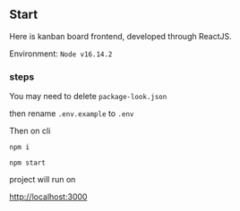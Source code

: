 ## Start

Here is kanban board frontend, developed through ReactJS.

Environment: `Node v16.14.2`

### steps

You may need to delete `package-look.json`

then rename `.env.example` to `.env`

Then on cli 

`npm i`

`npm start`


project will run on

[http://localhost:3000](http://localhost:3000)

